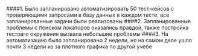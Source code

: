 ####1. Было запланировано автоматизировать 50 тест-кейсов с проверяющими запросами в базу данных в каждом тесте, все запланированные задачи были реализованы
####2. Запланированные проблемы с поиском локаторов оказались правдой, также постройка тестовго окружения вызвала небольшие проблемы
####3. На автоматизацию было запланировано 2 недели, но на самом деле ушло почти 3 недели из за плотного графика по другой учебе